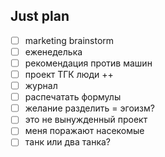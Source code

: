 ## Just plan
- [ ] marketing brainstorm 
- [ ] еженеделька
- [ ] рекомендация против машин
- [ ] проект ТГК люди ++
- [ ] журнал
- [ ] распечатать формулы
- [ ] желание разделить = эгоизм?
- [ ] это не вынужденный проект
- [ ] меня поражают насекомые 
- [ ] танк или два танка?
